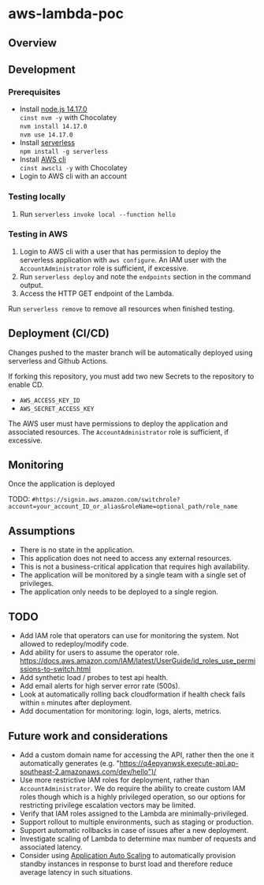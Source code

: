 # aws-lambda-poc

## Overview

## Development

### Prerequisites
+ Install [node.js 14.17.0](https://nodejs.org/en/)  
  `cinst nvm -y` with Chocolatey  
  `nvm install 14.17.0`  
  `nvm use 14.17.0`  
+ Install [serverless](https://github.com/serverless/serverless)  
  `npm install -g serverless`
+ Install [AWS cli](https://aws.amazon.com/cli/)  
  `cinst awscli -y` with Chocolatey
+ Login to AWS cli with an account

### Testing locally
1. Run `serverless invoke local --function hello`

### Testing in AWS
1. Login to AWS cli with a user that has permission to deploy the serverless application with `aws configure`. An IAM user with the `AccountAdministrator` role is sufficient, if excessive.
2. Run `serverless deploy` and note the `endpoints` section in the command output.
3. Access the HTTP GET endpoint of the Lambda.

Run `serverless remove` to remove all resources when finished testing.

## Deployment (CI/CD)
Changes pushed to the master branch will be automatically deployed using serverless and Github Actions.

If forking this repository, you must add two new Secrets to the repository to enable CD.
+ `AWS_ACCESS_KEY_ID`
+ `AWS_SECRET_ACCESS_KEY`

The AWS user must have permissions to deploy the application and associated resources. The `AccountAdministrator` role is sufficient, if excessive.

## Monitoring
Once the application is deployed

TODO:
`#https://signin.aws.amazon.com/switchrole?account=your_account_ID_or_alias&roleName=optional_path/role_name`

## Assumptions
+ There is no state in the application.
+ This application does not need to access any external resources.
+ This is not a business-critical application that requires high availability.
+ The application will be monitored by a single team with a single set of privileges.
+ The application only needs to be deployed to a single region.

## TODO
+ Add IAM role that operators can use for monitoring the system. Not allowed to redeploy/modify code.
+ Add ability for users to assume the operator role.  
https://docs.aws.amazon.com/IAM/latest/UserGuide/id_roles_use_permissions-to-switch.html
+ Add synthetic load / probes to test api health.
+ Add email alerts for high server error rate (500s).
+ Look at automatically rolling back cloudformation if health check fails within `n` minutes after deployment.
+ Add documentation for monitoring: login, logs, alerts, metrics.

## Future work and considerations
+ Add a custom domain name for accessing the API, rather then the one it automatically generates (e.g. "https://q4epyanwsk.execute-api.ap-southeast-2.amazonaws.com/dev/hello")/
+ Use more restrictive IAM roles for deployment, rather than `AccountAdministrator`. We do require the ability to create custom IAM roles though which is a highly privileged operation, so our options for restricting privilege escalation vectors may be limited.
+ Verify that IAM roles assigned to the Lambda are minimally-privileged.
+ Support rollout to multiple environments, such as staging or production.
+ Support automatic rollbacks in case of issues after a new deployment.
+ Investigate scaling of Lambda to determine max number of requests and associated latency.
+ Consider using [Application Auto Scaling](https://docs.aws.amazon.com/lambda/latest/dg/invocation-scaling.html) to automatically provision standby instances in response to burst load and therefore reduce average latency in such situations.